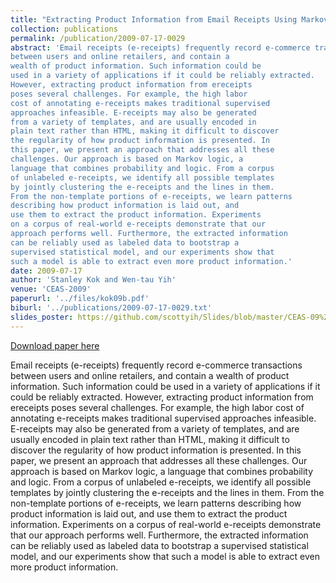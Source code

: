 ```yaml
---
title: "Extracting Product Information from Email Receipts Using Markov Logic"
collection: publications
permalink: /publication/2009-07-17-0029
abstract: 'Email receipts (e-receipts) frequently record e-commerce transactions
between users and online retailers, and contain a
wealth of product information. Such information could be
used in a variety of applications if it could be reliably extracted.
However, extracting product information from ereceipts
poses several challenges. For example, the high labor
cost of annotating e-receipts makes traditional supervised
approaches infeasible. E-receipts may also be generated
from a variety of templates, and are usually encoded in
plain text rather than HTML, making it difficult to discover
the regularity of how product information is presented. In
this paper, we present an approach that addresses all these
challenges. Our approach is based on Markov logic, a
language that combines probability and logic. From a corpus
of unlabeled e-receipts, we identify all possible templates
by jointly clustering the e-receipts and the lines in them.
From the non-template portions of e-receipts, we learn patterns
describing how product information is laid out, and
use them to extract the product information. Experiments
on a corpus of real-world e-receipts demonstrate that our
approach performs well. Furthermore, the extracted information
can be reliably used as labeled data to bootstrap a
supervised statistical model, and our experiments show that
such a model is able to extract even more product information.'
date: 2009-07-17
author: 'Stanley Kok and Wen-tau Yih'
venue: 'CEAS-2009'
paperurl: '../files/kok09b.pdf'
biburl: '../publications/2009-07-17-0029.txt'
slides_poster: https://github.com/scottyih/Slides/blob/master/CEAS-09%20-%20Product%20IE%20using%20Markov%20Logic%20(Stanley).ppt
---
```


<a href='../files/kok09b.pdf'>Download paper here</a>

Email receipts (e-receipts) frequently record e-commerce transactions
between users and online retailers, and contain a
wealth of product information. Such information could be
used in a variety of applications if it could be reliably extracted.
However, extracting product information from ereceipts
poses several challenges. For example, the high labor
cost of annotating e-receipts makes traditional supervised
approaches infeasible. E-receipts may also be generated
from a variety of templates, and are usually encoded in
plain text rather than HTML, making it difficult to discover
the regularity of how product information is presented. In
this paper, we present an approach that addresses all these
challenges. Our approach is based on Markov logic, a
language that combines probability and logic. From a corpus
of unlabeled e-receipts, we identify all possible templates
by jointly clustering the e-receipts and the lines in them.
From the non-template portions of e-receipts, we learn patterns
describing how product information is laid out, and
use them to extract the product information. Experiments
on a corpus of real-world e-receipts demonstrate that our
approach performs well. Furthermore, the extracted information
can be reliably used as labeled data to bootstrap a
supervised statistical model, and our experiments show that
such a model is able to extract even more product information.

